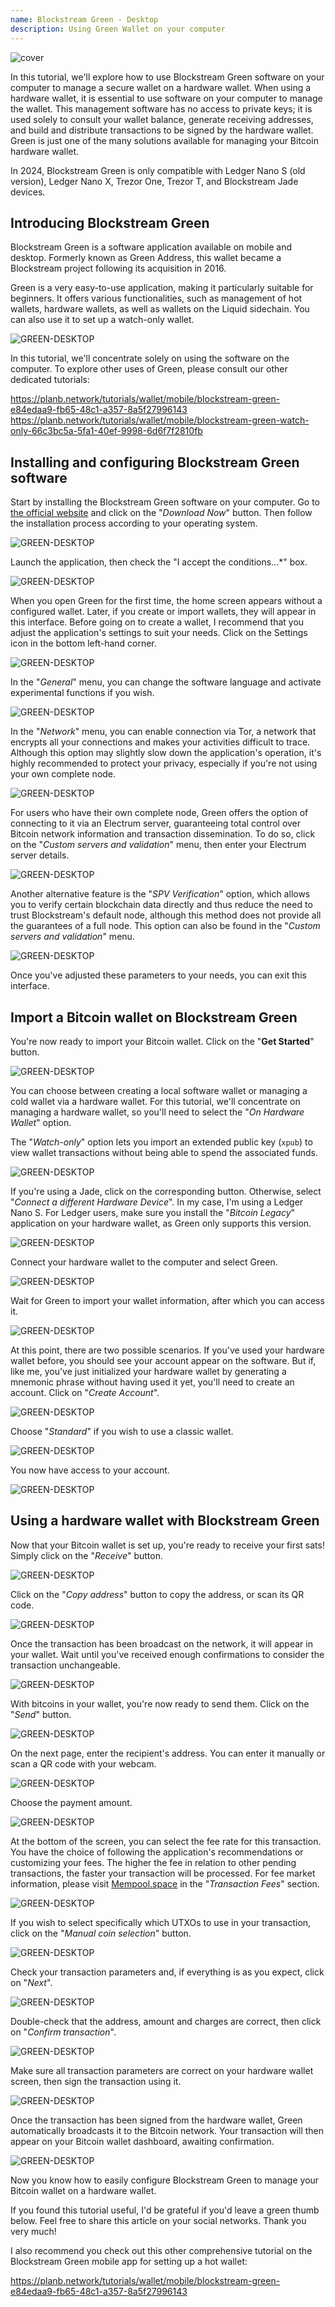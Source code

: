 ```yaml
---
name: Blockstream Green - Desktop
description: Using Green Wallet on your computer
---
```

![cover](assets/cover.webp)

In this tutorial, we'll explore how to use Blockstream Green software on your computer to manage a secure wallet on a hardware wallet. When using a hardware wallet, it is essential to use software on your computer to manage the wallet. This management software has no access to private keys; it is used solely to consult your wallet balance, generate receiving addresses, and build and distribute transactions to be signed by the hardware wallet. Green is just one of the many solutions available for managing your Bitcoin hardware wallet.

In 2024, Blockstream Green is only compatible with Ledger Nano S (old version), Ledger Nano X, Trezor One, Trezor T, and Blockstream Jade devices.

## Introducing Blockstream Green

Blockstream Green is a software application available on mobile and desktop. Formerly known as Green Address, this wallet became a Blockstream project following its acquisition in 2016.

Green is a very easy-to-use application, making it particularly suitable for beginners. It offers various functionalities, such as management of hot wallets, hardware wallets, as well as wallets on the Liquid sidechain. You can also use it to set up a watch-only wallet.

![GREEN-DESKTOP](assets/fr/01.webp)

In this tutorial, we'll concentrate solely on using the software on the computer. To explore other uses of Green, please consult our other dedicated tutorials:

https://planb.network/tutorials/wallet/mobile/blockstream-green-e84edaa9-fb65-48c1-a357-8a5f27996143
https://planb.network/tutorials/wallet/mobile/blockstream-green-watch-only-66c3bc5a-5fa1-40ef-9998-6d6f7f2810fb
## Installing and configuring Blockstream Green software

Start by installing the Blockstream Green software on your computer. Go to [the official website](https://blockstream.com/green/) and click on the "*Download Now*" button. Then follow the installation process according to your operating system.

![GREEN-DESKTOP](assets/fr/02.webp)

Launch the application, then check the "I accept the conditions...*" box.

![GREEN-DESKTOP](assets/fr/03.webp)

When you open Green for the first time, the home screen appears without a configured wallet. Later, if you create or import wallets, they will appear in this interface. Before going on to create a wallet, I recommend that you adjust the application's settings to suit your needs. Click on the Settings icon in the bottom left-hand corner.

![GREEN-DESKTOP](assets/fr/04.webp)

In the "*General*" menu, you can change the software language and activate experimental functions if you wish.

![GREEN-DESKTOP](assets/fr/05.webp)

In the "*Network*" menu, you can enable connection via Tor, a network that encrypts all your connections and makes your activities difficult to trace. Although this option may slightly slow down the application's operation, it's highly recommended to protect your privacy, especially if you're not using your own complete node.

![GREEN-DESKTOP](assets/fr/06.webp)

For users who have their own complete node, Green offers the option of connecting to it via an Electrum server, guaranteeing total control over Bitcoin network information and transaction dissemination. To do so, click on the "*Custom servers and validation*" menu, then enter your Electrum server details.

![GREEN-DESKTOP](assets/fr/07.webp)

Another alternative feature is the "*SPV Verification*" option, which allows you to verify certain blockchain data directly and thus reduce the need to trust Blockstream's default node, although this method does not provide all the guarantees of a full node. This option can also be found in the "*Custom servers and validation*" menu.

![GREEN-DESKTOP](assets/fr/08.webp)

Once you've adjusted these parameters to your needs, you can exit this interface.

## Import a Bitcoin wallet on Blockstream Green

You're now ready to import your Bitcoin wallet. Click on the "**Get Started**" button.

![GREEN-DESKTOP](assets/fr/09.webp)

You can choose between creating a local software wallet or managing a cold wallet via a hardware wallet. For this tutorial, we'll concentrate on managing a hardware wallet, so you'll need to select the "*On Hardware Wallet*" option.

The "*Watch-only*" option lets you import an extended public key (`xpub`) to view wallet transactions without being able to spend the associated funds.

![GREEN-DESKTOP](assets/fr/10.webp)

If you're using a Jade, click on the corresponding button. Otherwise, select "*Connect a different Hardware Device*". In my case, I'm using a Ledger Nano S. For Ledger users, make sure you install the "*Bitcoin Legacy*" application on your hardware wallet, as Green only supports this version.

![GREEN-DESKTOP](assets/fr/11.webp)

Connect your hardware wallet to the computer and select Green.

![GREEN-DESKTOP](assets/fr/12.webp)

Wait for Green to import your wallet information, after which you can access it.

![GREEN-DESKTOP](assets/fr/13.webp)

At this point, there are two possible scenarios. If you've used your hardware wallet before, you should see your account appear on the software. But if, like me, you've just initialized your hardware wallet by generating a mnemonic phrase without having used it yet, you'll need to create an account. Click on "*Create Account*".

![GREEN-DESKTOP](assets/fr/14.webp)

Choose "*Standard*" if you wish to use a classic wallet.

![GREEN-DESKTOP](assets/fr/15.webp)

You now have access to your account.

![GREEN-DESKTOP](assets/fr/16.webp)

## Using a hardware wallet with Blockstream Green

Now that your Bitcoin wallet is set up, you're ready to receive your first sats! Simply click on the "*Receive*" button.

![GREEN-DESKTOP](assets/fr/17.webp)

Click on the "*Copy address*" button to copy the address, or scan its QR code.

![GREEN-DESKTOP](assets/fr/18.webp)

Once the transaction has been broadcast on the network, it will appear in your wallet. Wait until you've received enough confirmations to consider the transaction unchangeable.

![GREEN-DESKTOP](assets/fr/19.webp)

With bitcoins in your wallet, you're now ready to send them. Click on the "*Send*" button.

![GREEN-DESKTOP](assets/fr/20.webp)

On the next page, enter the recipient's address. You can enter it manually or scan a QR code with your webcam.

![GREEN-DESKTOP](assets/fr/21.webp)

Choose the payment amount.

![GREEN-DESKTOP](assets/fr/22.webp)

At the bottom of the screen, you can select the fee rate for this transaction. You have the choice of following the application's recommendations or customizing your fees. The higher the fee in relation to other pending transactions, the faster your transaction will be processed. For fee market information, please visit [Mempool.space](https://mempool.space/) in the "*Transaction Fees*" section.

![GREEN-DESKTOP](assets/fr/23.webp)

If you wish to select specifically which UTXOs to use in your transaction, click on the "*Manual coin selection*" button.

![GREEN-DESKTOP](assets/fr/24.webp)

Check your transaction parameters and, if everything is as you expect, click on "*Next*".

![GREEN-DESKTOP](assets/fr/25.webp)

Double-check that the address, amount and charges are correct, then click on "*Confirm transaction*".

![GREEN-DESKTOP](assets/fr/26.webp)

Make sure all transaction parameters are correct on your hardware wallet screen, then sign the transaction using it.

![GREEN-DESKTOP](assets/fr/27.webp)

Once the transaction has been signed from the hardware wallet, Green automatically broadcasts it to the Bitcoin network. Your transaction will then appear on your Bitcoin wallet dashboard, awaiting confirmation.

![GREEN-DESKTOP](assets/fr/28.webp)

Now you know how to easily configure Blockstream Green to manage your Bitcoin wallet on a hardware wallet.

If you found this tutorial useful, I'd be grateful if you'd leave a green thumb below. Feel free to share this article on your social networks. Thank you very much!

I also recommend you check out this other comprehensive tutorial on the Blockstream Green mobile app for setting up a hot wallet:

https://planb.network/tutorials/wallet/mobile/blockstream-green-e84edaa9-fb65-48c1-a357-8a5f27996143